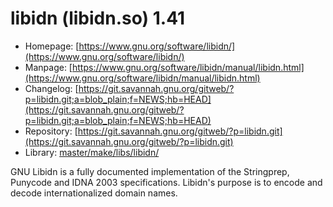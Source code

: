 # libidn (libidn.so) 1.41
 - Homepage: [https://www.gnu.org/software/libidn/](https://www.gnu.org/software/libidn/)
 - Manpage: [https://www.gnu.org/software/libidn/manual/libidn.html](https://www.gnu.org/software/libidn/manual/libidn.html)
 - Changelog: [https://git.savannah.gnu.org/gitweb/?p=libidn.git;a=blob_plain;f=NEWS;hb=HEAD](https://git.savannah.gnu.org/gitweb/?p=libidn.git;a=blob_plain;f=NEWS;hb=HEAD)
 - Repository: [https://git.savannah.gnu.org/gitweb/?p=libidn.git](https://git.savannah.gnu.org/gitweb/?p=libidn.git)
 - Library: [master/make/libs/libidn/](https://github.com/Freetz-NG/freetz-ng/tree/master/make/libs/libidn/)

GNU Libidn is a fully documented implementation of the Stringprep, Punycode and IDNA 2003 specifications. Libidn's purpose is to encode and decode internationalized domain names.
